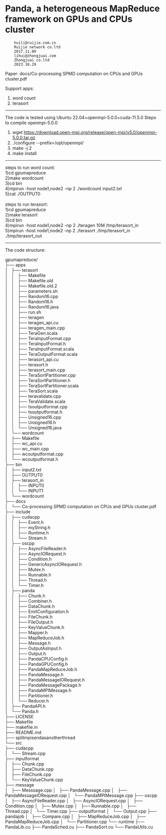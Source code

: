 Panda, a heterogeneous MapReduce framework on GPUs and CPUs cluster
=================================================================
		huili@ruijie.com.cn
		Ruijie network co.ltd
		2017.11.09
		lihui@zhongjuai.com
		Zhongjuai co.ltd
		2023.10.29

Paper: docs/Co-processing SPMD computation on CPUs and GPUs cluster.pdf

Support apps:
1) word count
2) terasort

-----------------------------------------------------------------
The code is tested using Ubuntu 22.04+openmpi-5.0.0+cuda-11.5.0 
Steps to compile openmpi-5.0.0
1) wget https://download.open-mpi.org/release/open-mpi/v5.0/openmpi-5.0.0.tar.gz
2) ./configure --prefix=/opt/openmpi/
3) make -j 2
4) make install
-----------------------------------------------------------------
steps to run word count:<br>
    1)cd gpumapreduce<br>
	2)make wordcount<br>
	3)cd bin<br>
	4)mpirun -host node1,node2 -np 2 ./wordcount input2.txt<br>
	5)cat ./OUTPUT0<br>
<br>
steps to run terasort:<br>
	1)cd gpumapreduce<br>
	2)make terasort<br>
	3)cd bin<br>
	4)mpirun -host node1,node2 -np 2 ./teragen 10M /tmp/terasort_in<br>
	5)mpirun -host node1,node2 -np 2 ./terasort ./tmp/terasort_in ./tmp/terasort_out<br>

------------------------------------------------------------------
The code structure:<br>

gpumapreduce/<br>
├── apps<br>
│   ├── terasort<br>
│   │   ├── Makefile<br>
│   │   ├── Makefile.old<br>
│   │   ├── Makefile.old.2<br>
│   │   ├── parameters.sh<br>
│   │   ├── Random16.cpp<br>
│   │   ├── Random16.h<br>
│   │   ├── Random16.java<br>
│   │   ├── run.sh<br>
│   │   ├── teragen<br>
│   │   ├── teragen_api.cu<br>
│   │   ├── teragen_main.cpp<br>
│   │   ├── TeraGen.scala<br>
│   │   ├── TeraInputFormat.cpp<br>
│   │   ├── TeraInputFormat.h<br>
│   │   ├── TeraInputFormat.scala<br>
│   │   ├── TeraOutputFormat.scala<br>
│   │   ├── terasort_api.cu<br>
│   │   ├── terasort.h<br>
│   │   ├── terasort_main.cpp<br>
│   │   ├── TeraSortPartitioner.cpp<br>
│   │   ├── TeraSortPartitioner.h<br>
│   │   ├── TeraSortPartitioner.scala<br>
│   │   ├── TeraSort.scala<br>
│   │   ├── teravalidate.cpp<br>
│   │   ├── TeraValidate.scala<br>
│   │   ├── tsoutputformat.cpp<br>
│   │   ├── tsoutputformat.h<br>
│   │   ├── Unsigned16.cpp<br>
│   │   ├── Unsigned16.h<br>
│   │   └── Unsigned16.java<br>
│   └── wordcount<br>
│       ├── Makefile<br>
│       ├── wc_api.cu<br>
│       ├── wc_main.cpp<br>
│       ├── wcoutputformat.cpp<br>
│       └── wcoutputformat.h<br>
├── bin<br>
│   ├── input2.txt<br>
│   ├── OUTPUT0<br>
│   ├── terasort_in<br>
│   │   ├── INPUT0<br>
│   │   └── INPUT1<br>
│   └── wordcount<br>
├── docs<br>
│   └── Co-processing SPMD computation on CPUs and GPUs cluster.pdf<br>
├── include<br>
│   ├── cudacpp<br>
│   │   ├── Event.h<br>
│   │   ├── myString.h<br>
│   │   ├── Runtime.h<br>
│   │   └── Stream.h<br>
│   ├── oscpp<br>
│   │   ├── AsyncFileReader.h<br>
│   │   ├── AsyncIORequest.h<br>
│   │   ├── Condition.h<br>
│   │   ├── GenericAsyncIORequest.h<br>
│   │   ├── Mutex.h<br>
│   │   ├── Runnable.h<br>
│   │   ├── Thread.h<br>
│   │   └── Timer.h<br>
│   ├── panda<br>
│   │   ├── Chunk.h<br>
│   │   ├── Combiner.h<br>
│   │   ├── DataChunk.h<br>
│   │   ├── EmitConfiguration.h<br>
│   │   ├── FileChunk.h<br>
│   │   ├── FileOutput.h<br>
│   │   ├── KeyValueChunk.h<br>
│   │   ├── Mapper.h<br>
│   │   ├── MapReduceJob.h<br>
│   │   ├── Message.h<br>
│   │   ├── OutputAsInput.h<br>
│   │   ├── Output.h<br>
│   │   ├── PandaCPUConfig.h<br>
│   │   ├── PandaGPUConfig.h<br>
│   │   ├── PandaMapReduceJob.h<br>
│   │   ├── PandaMessage.h<br>
│   │   ├── PandaMessageIORequest.h<br>
│   │   ├── PandaMessagePackage.h<br>
│   │   ├── PandaMPIMessage.h<br>
│   │   ├── Partitioner.h<br>
│   │   └── Reducer.h<br>
│   ├── PandaAPI.h<br>
│   └── Panda.h<br>
├── LICENSE<br>
├── Makefile<br>
├── makefile.in<br>
├── README.md<br>
├── splitmpisendasanotherthread<br>
└── src<br>
    ├── cudacpp<br>
    │   └── Stream.cpp<br>
    ├── inputformat<br>
    │   ├── Chunk.cpp<br>
    │   ├── DataChunk.cpp<br>
    │   ├── FileChunk.cpp<br>
    │   └── KeyValueChunk.cpp<br>
    ├── message<br>
    │   ├── Messsage.cpp
    │   ├── PandaMessage.cpp
    │   ├── PandaMessageIORequest.cpp
    │   └── PandaMPIMessage.cpp
    ├── oscpp
    │   ├── AsyncFileReader.cpp
    │   ├── AsyncIORequest.cpp
    │   ├── Condition.cpp
    │   ├── Mutex.cpp
    │   ├── Runnable.cpp
    │   ├── Thread.cpp
    │   └── Timer.cpp
    ├── outputformat
    │   └── Output.cpp
    ├── pandajob
    │   ├── Compare.cpp
    │   ├── MapReduceJob.cpp
    │   ├── PandaMapReduceJob.cpp
    │   └── Partitioner.cpp
    └── runtime
        ├── PandaLib.cu
        ├── PandaSched.cu
        ├── PandaSort.cu
        └── PandaUtils.cu
